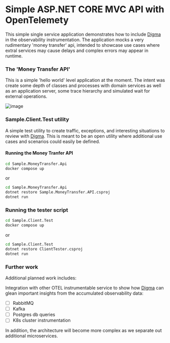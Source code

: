# Simple ASP.NET CORE MVC API with OpenTelemety

This simple single service application demonstrates how to include [Digma](https://github.com/digma-ai/digma) in the observability instrumentation.
The application mocks a very rudimentary 'money transfer' api, intended to showcase use cases where extral services may cause delays and complex errors may appear in runtime.

### The 'Money Transfer API'

This is a simple 'hello world' level application at the moment. The intent was create some depth of classes and processes with domain services as well as an application server, some trace hierarchy and simulated wait for external operations.


![image](https://user-images.githubusercontent.com/93863/163081141-9f99f13a-7220-4098-b4fc-d253d6511fcb.png)


### Sample.Client.Test utility

A simple test utility to create traffic, exceptions, and interesting situations to review with [Digma](https://github.com/digma-ai/digma). This is meant to be an open utility where additional use cases and scenarios could easily be defined.


#### Running the Money Tranfer API

```sh
cd Sample.MoneyTransfer.Api
docker compose up 
```
or

```sh
cd Sample.MoneyTransfer.Api
dotnet restore Sample.MoneyTransfer.API.csproj
dotnet run
```


### Running the tester script


```sh
cd Sample.Client.Test
docker compose up
```
or

```sh
cd Sample.Client.Test
dotnet restore ClientTester.csproj
dotnet run
```


### Further work

Additional planned work includes:

Integration with other OTEL instrumentable service to show how [Digma](https://github.com/digma-ai/digma) can glean important insights from the accumulated observability data:
- [ ] RabbitMQ
- [ ] Kafka
- [ ] Postgres db queries
- [ ] K8s cluster instrumentation

In addition, the architecture will become more complex as we separate out additional microservices.
